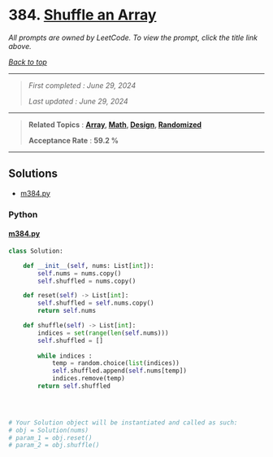 # 384. [Shuffle an Array](<https://leetcode.com/problems/shuffle-an-array>)

*All prompts are owned by LeetCode. To view the prompt, click the title link above.*

*[Back to top](<../README.md>)*

------

> *First completed : June 29, 2024*
>
> *Last updated : June 29, 2024*

------

> **Related Topics** : **[Array](<by_topic/Array.md>), [Math](<by_topic/Math.md>), [Design](<by_topic/Design.md>), [Randomized](<by_topic/Randomized.md>)**
>
> **Acceptance Rate** : **59.2 %**

------

## Solutions

- [m384.py](<../my-submissions/m384.py>)
### Python
#### [m384.py](<../my-submissions/m384.py>)
```Python
class Solution:

    def __init__(self, nums: List[int]):
        self.nums = nums.copy()
        self.shuffled = nums.copy()

    def reset(self) -> List[int]:
        self.shuffled = self.nums.copy()
        return self.nums

    def shuffle(self) -> List[int]:
        indices = set(range(len(self.nums)))
        self.shuffled = []
        
        while indices :
            temp = random.choice(list(indices))
            self.shuffled.append(self.nums[temp])
            indices.remove(temp)
        return self.shuffled

        


# Your Solution object will be instantiated and called as such:
# obj = Solution(nums)
# param_1 = obj.reset()
# param_2 = obj.shuffle()
```

